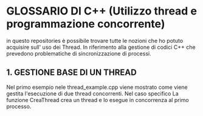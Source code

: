 # GLOSSARIO DI C++ (Utilizzo  thread e programmazione concorrente)
in questo repositories è possibile trovare tutte le nozioni che ho potuto acquisire sull' uso dei Thread.
In riferimento alla gestione di codici C++ che prevedono problematiche di sincronizzazione di processi.

## 1. GESTIONE BASE DI UN THREAD 
Nel primo esempio nele thread_example.cpp viene mostrato come viene gestita l'esecuzione di due thread concorrenti. Nel caso specifico La funzione CreaThread crea un thread e lo esegue in concorrenza al primo processo.
